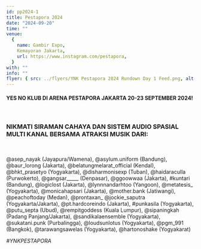 ```yaml
---
id: pp2024-1
title: Pestapora 2024
date: "2024-09-20"
time: ""
venue:
  {
    name: Gambir Expo,
    Kemayoran Jakarta,
    url: https://www.instagram.com/pestapora,
  }
with: ""
info: ""
flyer: { src: ../flyers/YNK Pestapora 2024 Rundown Day 1 Feed.png, alt: Pestapora2024 }
---
```


#### YES NO KLUB DI ARENA PESTAPORA JAKARTA 20-23 SEPTEMBER 2024!
<br>

### NIKMATI SIRAMAN CAHAYA DAN SISTEM AUDIO SPASIAL MULTI KANAL BERSAMA ATRAKSI MUSIK DARI:
<br>

@asep_nayak (Jayapura/Wamena),
@asylum.uniform (Bandung),
@baur_lorong (Jakarta),
@belatungmelarat_official (Kendal),
@bhkt_prasetyo (Yogyakarta),
@disharmonisexp (Tuban),
@haidaraculla (Purwokerto),
@gangsar_____ (Denpasar),
@ggoowwaa (Jakarta),
#kuntari (Bandung),
@logiclost (Jakarta),
@lynnnandarhtoo (Yangoon),
@metatesis_ (Yogyakarta),
@monicahapsari (Jakarta),
@mother.bank (Jatiwangi),
@peachoftoday (Medan),
@prontaxan_ @jockie_saputra (Yogyakarta/Jakarta),
@pt.hardcoreindo (Jakarta),
#punkasila (Yogyakarta),
@putu_septa (Ubud),
@rempitgoddess (Kuala Lumpur),
@sipaningkah (Padang Panjang/Jakarta),
@sandikalaensemble (Yogyakarta),
@sukatani.punk (Purbalingga),
@loudsunlotus (Yogyakarta),
@pgm_991 (Bangkok),
@tarawangsawelas (Yogyakarta),
@hartonoshake (Yogyakarat)

_#YNKPESTAPORA_
